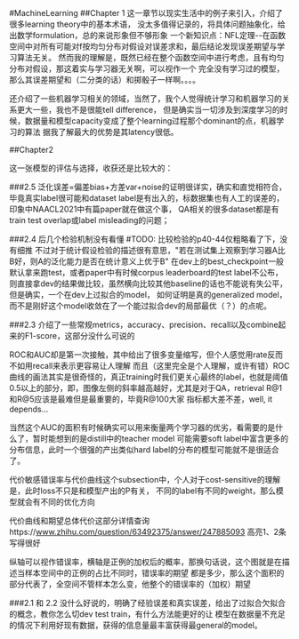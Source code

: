 #MachineLearning
##Chapter 1
这一章节以现实生活中的例子来引入，介绍了很多learning theory中的基本术语，
没太多值得记录的，将具体问题抽象化，给出数学formulation，总的来说形象但不够形象
一个新知识点：NFL定理--在函数空间中对所有可能对f按均匀分布对假设对误差求和，最后结论发现误差期望与学习算法无关。
然而我的理解是，既然已经在整个函数空间中进行考虑，且有均匀分布对假设，那这着实与学习器无关啊，可以视作一个
完全没有学习过的模型，那么其误差期望和（二分类的话）和掷骰子一样啊。。。。

还介绍了一些机器学习相关的领域，当然了，我个人觉得统计学习和机器学习的关系更大一些，我也不是很能tell difference，
但是确实当一切涉及到深度学习的时候，数据量和模型capacity变成了整个learning过程那个dominant的点，机器学习的算法
据我了解最大的优势是其latency很低。

##Chapter2

这一张模型的评估与选择，收获还是比较大的：

###2.5
泛化误差=偏差bias+方差var+noise的证明很详实，确实和直觉相符合，毕竟真实label很可能和dataset
label是有出入的，标数据集也有人工的误差的，印象中NAACL2021中有篇paper就在做这个事，
QA相关的很多dataset都是有train test overlap或label misleading的问题；

###2.4
后几个检验机制没有看懂 #TODO: 比较检验的p40-44仅粗略看了下，没有细推
不过对于统计假设检验的描述很有意思，"若在测试集上观察到学习器A比B好，则A的泛化能力是否在统计意义上优于B"
在dev上的best_checkpoint一般默认拿来跑test，或者paper中有时候corpus leaderboard的test label不公布，
则直接拿dev的结果做比较，虽然横向比较其他baseline的话也不能说有失公平，但是确实，一个在dev上过拟合的model，
如何证明是真的generalized model，而不是刚好这个model收敛在了一个能过拟合dev的局部最优（？）的点呢。

###2.3
介绍了一些常规metrics，accuracy、precision、recall以及combine起来的F1-score，这部分没什么可说的

ROC和AUC却是第一次接触，其中给出了很多变量缩写，但个人感觉用rate反而不如用recall来表示更容易让人理解
而且（这里完全是个人理解，或许有错）ROC曲线的画法其实是很奇怪的，真正training时我们更关心最终的label，也就是阈值
0.5以上的部分，即，图像左侧的斜率越高越好，尤其是对于QA，retrieval R@1和R@5应该是最难但是最重要的，毕竟R@100大家
指标都大差不差，well, it depends...

当然这个AUC的面积有时候确实可以用来衡量两个学习器的优劣，看需要的是什么了，暂时能想到的是distill中的teacher model
可能需要soft label中富含更多的分布信息，此时一个很强的产出类似hard label的分布的模型可能就不是很适合了。

代价敏感错误率与代价曲线这个subsection中，个人对于cost-sensitive的理解是，此时loss不只是和模型产出的P有关，
不同的label有不同的weight，那么模型就会有不同的优化方向

代价曲线和期望总体代价这部分详情查询https://www.zhihu.com/question/63492375/answer/247885093
高亮1、2条写得很好

纵轴可以视作错误率，横轴是正例的加权后的概率，那换句话说，这个图就是在描述当样本空间中的正例的占比不同时，错误率的期望
都是多少，那么这个面积的部分代表了，全空间不管样本怎么变，他整个的错误率的（加权）期望

###2.1 和 2.2
没什么好说的，明确了经验误差和真实误差，给出了过拟合欠拟合的概念，教你怎么切dev test train，有什么方法能更好的让
模型在数据量不充足的情况下利用好现有数据，获得的信息量最丰富获得最general的model。



